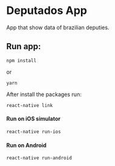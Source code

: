 # Deputados App

App that show data of brazilian deputies.

## Run app:

`npm install`

or

`yarn`

After install the packages run:

`react-native link`

#### Run on iOS simulator

`react-native run-ios`

#### Run on Android

`react-native run-android`
